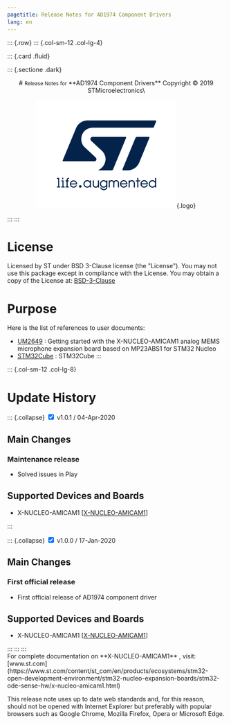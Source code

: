 ```yaml
---
pagetitle: Release Notes for AD1974 Component Drivers 
lang: en
---
```


::: {.row}
::: {.col-sm-12 .col-lg-4}

::: {.card .fluid}

::: {.sectione .dark}
<center>
# <small>Release Notes for</small> **AD1974 Component Drivers**
Copyright &copy; 2019  STMicroelectronics\
    
[![ST logo](_htmresc/st_logo.png)](https://www.st.com){.logo}
</center>
:::
:::

# License

Licensed by ST under BSD 3-Clause license (the "License"). You may not use this package except in compliance with the License. You may obtain a copy of the License at: [BSD-3-Clause](https://opensource.org/licenses/BSD-3-Clause)

# Purpose
Here is the list of references to user documents:

- [UM2649](https://www.st.com/resource/en/user_manual/dm00663665.pdf) : Getting started with the X-NUCLEO-AMICAM1 analog MEMS microphone expansion board based on MP23ABS1 for STM32 Nucleo
- [STM32Cube](http://www.st.com/stm32cube) : STM32Cube
:::

::: {.col-sm-12 .col-lg-8}
# Update History

::: {.collapse}
<input type="checkbox" id="collapse-section4" checked aria-hidden="true">
<label for="collapse-section4" aria-hidden="true">v1.0.1 / 04-Apr-2020</label>
<div>

## Main Changes

### Maintenance release

- Solved issues in Play

## Supported Devices and Boards

- X-NUCLEO-AMICAM1 \[[X-NUCLEO-AMICAM1](https://www.st.com/content/st_com/en/products/ecosystems/stm32-open-development-environment/stm32-nucleo-expansion-boards/stm32-ode-sense-hw/x-nucleo-amicam1.html)\]

</div>
:::

::: {.collapse}
<input type="checkbox" id="collapse-section3" checked aria-hidden="true">
<label for="collapse-section3" aria-hidden="true">v1.0.0 / 17-Jan-2020</label>
<div>

## Main Changes

### First official release

- First official release of AD1974 component driver

## Supported Devices and Boards

- X-NUCLEO-AMICAM1 \[[X-NUCLEO-AMICAM1](https://www.st.com/content/st_com/en/products/ecosystems/stm32-open-development-environment/stm32-nucleo-expansion-boards/stm32-ode-sense-hw/x-nucleo-amicam1.html)\]

</div>
:::
:::
:::

<footer class="sticky">
For complete documentation on **X-NUCLEO-AMICAM1** ,
visit: [www.st.com](https://www.st.com/content/st_com/en/products/ecosystems/stm32-open-development-environment/stm32-nucleo-expansion-boards/stm32-ode-sense-hw/x-nucleo-amicam1.html)

This release note uses up to date web standards and, for this reason, should not
be opened with Internet Explorer but preferably with popular browsers such as
Google Chrome, Mozilla Firefox, Opera or Microsoft Edge.
</footer>
